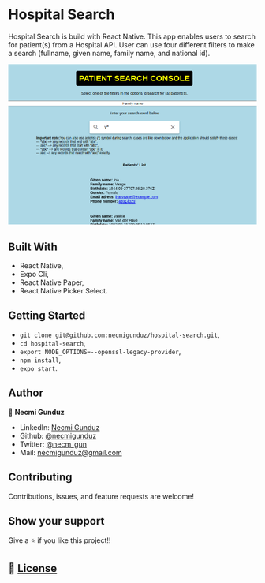 # Hospital Search

Hospital Search is build with React Native. This app enables users to search for patient(s) from a Hospital API. User can use four different filters to make a search (fullname, given name, family name, and national id).

![screenshot](https://github.com/necmigunduz/hospital-search/blob/master/screenshot.png)

## Built With

- React Native,
- Expo Cli,
- React Native Paper,
- React Native Picker Select.


## Getting Started

- `git clone git@github.com:necmigunduz/hospital-search.git`,
- `cd hospital-search`,
- `export NODE_OPTIONS=--openssl-legacy-provider`,
- `npm install`,
- `expo start`.

## Author

👤 **Necmi Gunduz**

- LinkedIn: [Necmi Gunduz](https://www.linkedin.com/in/necmigunduz/)
- Github: [@necmigunduz](https://github.com/necmigunduz/)
- Twitter: [@necm_gun](https://twitter.com/necm_gun)
- Mail: [necmigunduz@gmail.com](necmigunduz@gmail.com)

## Contributing

Contributions, issues, and feature requests are welcome!

## Show your support

Give a ⭐️ if you like this project!!

## 📝 [License](https://creativecommons.org/licenses/by-nc-nd/4.0/)